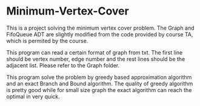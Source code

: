 # Minimum-Vertex-Cover

This is a project solving the minimum vertex cover problem. The Graph and FifoQueue ADT are slightly modified from the 
code provided by course TA, which is permited by the course.

This program can read a certain format of graph from txt. The first line should be vertex number, edge number and the rest lines should be the adjacent list. Please refer to the Graph folder.

This program solve the problem by greedy based approximation algorithm and an exact Branch and Bound algorithm. The quality
of greedy algorithm is pretty good while for small size graph the exact algorithm can reach the optimal in very quick.
